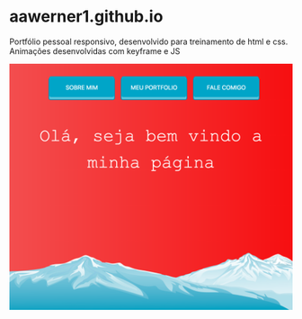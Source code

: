 # aawerner1.github.io
Portfólio pessoal responsivo, desenvolvido para treinamento de html e css. Animações desenvolvidas com keyframe e JS

![Screenshot](pag1.png)

